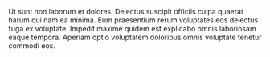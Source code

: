 Ut sunt non laborum et dolores. Delectus suscipit officiis culpa quaerat harum qui nam ea minima. Eum praesentium rerum voluptates eos delectus fuga ex voluptate. Impedit maxime quidem est explicabo omnis laboriosam eaque tempora. Aperiam optio voluptatem doloribus omnis voluptate tenetur commodi eos.
